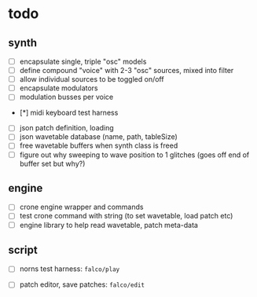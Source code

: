 # todo

## synth

- [ ] encapsulate single, triple "osc" models
- [ ] define compound "voice" with 2-3 "osc" sources, mixed into filter
- [ ] allow individual sources to be toggled on/off
- [ ] encapsulate modulators
- [ ] modulation busses per voice
- [*] midi keyboard test harness
- [ ] json patch definition, loading
- [ ] json wavetable database (name, path, tableSize)
- [ ] free wavetable buffers when synth class is freed
- [ ] figure out why sweeping to wave position to 1 glitches (goes off end of buffer set but why?)

## engine

- [ ] crone engine wrapper and commands
- [ ] test crone command with string (to set wavetable, load patch etc)
- [ ] engine library to help read wavetable, patch meta-data

## script

- [ ] norns test harness: `falco/play`
- [ ] patch editor, save patches: `falco/edit`

